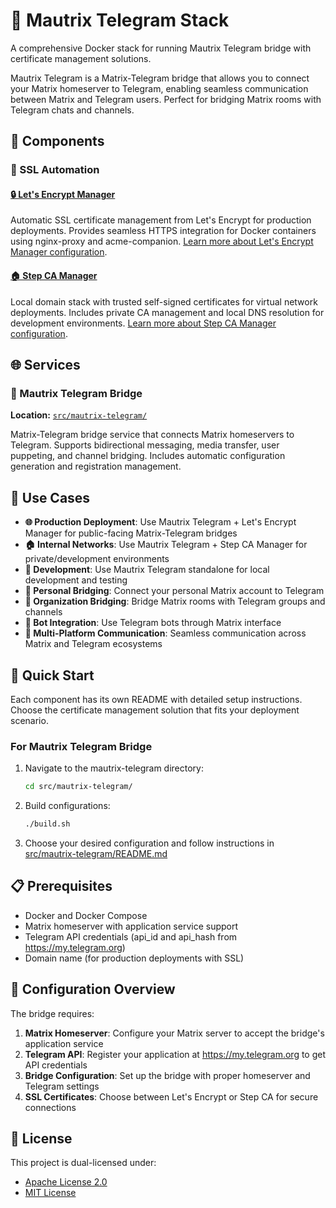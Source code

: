 # 🌉 Mautrix Telegram Stack

A comprehensive Docker stack for running Mautrix Telegram bridge with certificate management solutions.

Mautrix Telegram is a Matrix-Telegram bridge that allows you to connect your Matrix homeserver to Telegram, enabling seamless communication between Matrix and Telegram users. Perfect for bridging Matrix rooms with Telegram chats and channels.

## 🧩 Components

### 🔐 SSL Automation

#### [🔒 Let's Encrypt Manager](src/ssl-automation/letsencrypt-manager)

Automatic SSL certificate management from Let's Encrypt for production deployments. Provides seamless HTTPS integration for Docker containers using nginx-proxy and acme-companion.
[Learn more about Let's Encrypt Manager configuration](src/ssl-automation/letsencrypt-manager/README.md).

#### [🏠 Step CA Manager](src/ssl-automation/step-ca-manager)

Local domain stack with trusted self-signed certificates for virtual network deployments. Includes private CA management and local DNS resolution for development environments.
[Learn more about Step CA Manager configuration](src/ssl-automation/step-ca-manager/README.md).

## 🌐 Services

### 🌉 Mautrix Telegram Bridge

**Location:** [`src/mautrix-telegram/`](src/mautrix-telegram/)

Matrix-Telegram bridge service that connects Matrix homeservers to Telegram. Supports bidirectional messaging, media transfer, user puppeting, and channel bridging. Includes automatic configuration generation and registration management.

## 🎯 Use Cases

- **🌐 Production Deployment**: Use Mautrix Telegram + Let's Encrypt Manager for public-facing Matrix-Telegram bridges
- **🏠 Internal Networks**: Use Mautrix Telegram + Step CA Manager for private/development environments
- **🔧 Development**: Use Mautrix Telegram standalone for local development and testing
- **🌉 Personal Bridging**: Connect your personal Matrix account to Telegram
- **🏢 Organization Bridging**: Bridge Matrix rooms with Telegram groups and channels
- **🤖 Bot Integration**: Use Telegram bots through Matrix interface
- **📱 Multi-Platform Communication**: Seamless communication across Matrix and Telegram ecosystems

## 🚀 Quick Start

Each component has its own README with detailed setup instructions. Choose the certificate management solution that fits your deployment scenario.

### For Mautrix Telegram Bridge

1. Navigate to the mautrix-telegram directory:

   ```bash
   cd src/mautrix-telegram/
   ```

2. Build configurations:

   ```bash
   ./build.sh
   ```

3. Choose your desired configuration and follow instructions in [src/mautrix-telegram/README.md](src/mautrix-telegram/README.md)

## 📋 Prerequisites

- Docker and Docker Compose
- Matrix homeserver with application service support
- Telegram API credentials (api_id and api_hash from <https://my.telegram.org>)
- Domain name (for production deployments with SSL)

## 🔧 Configuration Overview

The bridge requires:

1. **Matrix Homeserver**: Configure your Matrix server to accept the bridge's application service
2. **Telegram API**: Register your application at <https://my.telegram.org> to get API credentials
3. **Bridge Configuration**: Set up the bridge with proper homeserver and Telegram settings
4. **SSL Certificates**: Choose between Let's Encrypt or Step CA for secure connections

## 📄 License

This project is dual-licensed under:

- [Apache License 2.0](LICENSE-APACHE)
- [MIT License](LICENSE-MIT)
